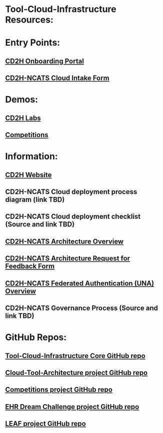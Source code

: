 # Tool-Cloud-Infrastructure Resources:

# Entry Points:

## [CD2H Onboarding Portal](http://bit.ly/cd2h-onboarding-form)

## [CD2H-NCATS Cloud Intake Form](https://forms.gle/YdZHUSR9NT2ktt1EA)

# Demos:

## [CD2H Labs](http://labs.cd2h.org/labs/)

## [Competitions](http://competitions.cd2h.org)


# Information:

## [CD2H Website](https://ncats.nih.gov/pubs/features/cd2h)

## CD2H-NCATS Cloud deployment process diagram (link TBD)

## CD2H-NCATS Cloud deployment checklist (Source and link TBD)
 
## [CD2H-NCATS Architecture Overview](https://docs.google.com/presentation/d/1O8C0Kj5AtX-69C0eY79zaftAQFPYAWAELAZ2Y7-vnnA/edit#slide=id.g5e2ce0d5ce_5_0)

## [CD2H-NCATS Architecture Request for Feedback Form](https://docs.google.com/document/d/10xCBV5jCVd5ALNT_bomQVtRARkRpBRj3U6OD7QNsovs/edit)

## [CD2H-NCATS Federated Authentication (UNA) Overview](https://drive.google.com/open?id=1DclEZEwvEasCX0QfBeJZOTlRB0VYCoOQ)

## CD2H-NCATS Governance Process (Source and link TBD)

# GitHub Repos:

## [Tool-Cloud-Infrastructure Core GitHub repo](https://github.com/data2health/tools-cloud-infrastructure)

## [Cloud-Tool-Architecture project GitHub repo](https://github.com/data2health/Cloud-Tool-Architecture)

## [Competitions project GitHub repo](https://github.com/data2health/competitions-project)

## [EHR Dream Challenge project GitHub repo](https://github.com/data2health/DREAM-Challenge)

## [LEAF project GitHub repo](https://github.com/data2health/leaf-edw)

